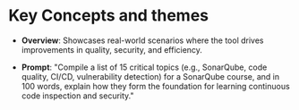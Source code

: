 # Key Concepts and themes

- **Overview**: Showcases real-world scenarios where the tool drives improvements in quality, security, and efficiency.

- **Prompt**: "Compile a list of 15 critical topics (e.g., SonarQube, code quality, CI/CD, vulnerability detection) for a SonarQube course, and in 100 words, explain how they form the foundation for learning continuous code inspection and security."
    
    